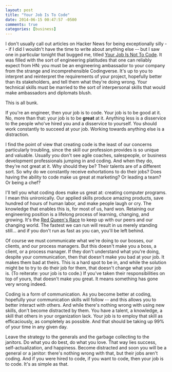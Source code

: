 ```yaml
---
layout: post
title: "Your Job Is To Code"
date: 2014-06-15 00:47:57 -0500
comments: true
categories: [business]
---
```

I don't usually call out articles on Hacker News for being exceptionally silly -- if I did I wouldn't have the time to write about anything else -- but I saw one in particular tonight that bugged me, titled [Your Job Is Not To Code](http://www.andresosinski.com/you-job-is-not-to-code.html). It was filled with the sort of engineering platitudes that one can reliably expect from HN: you must be an engineering ambassador to your company from the strange and incomprehensible Codingverse. It's up to you to interpret and reinterpret the requirements of your project, hopefully better than its stakeholders, and tell them what they're doing wrong. Your technical skills must be married to the sort of interpersonal skills that would make ambassadors and diplomats blush.

This is all bunk.

If you're an engineer, then your job is to code. Your job is to be good at it. No, more than that: your job is to be **great** at it. Anything less is a disservice to the people who've hired you and a disservice to yourself. You should work constantly to succeed at your job. Working towards anything else is a distraction.

<!-- more -->

I find the point of view that creating code is the least of our concerns particularly troubling, since the skill our profession provides is so unique and valuable. Usually you don't see agile coaches, salespeople, or business development professionals jumping in and coding. And when they do, they're not great at it. Why should they be? Their talents are of a different sort. So why do we constantly receive exhortations to do their jobs? Does having the ability to code make us great at marketing? Or leading a team? Or being a chef?

I'll tell you what coding does make us great at: creating computer programs. I mean this unironically. Our applied skills produce amazing products, save hundred of hours of human labor, and make people laugh or cry. The knowledge that enables this is, for most of us, hard won. Retaining our engineering position is a lifelong process of learning, changing, and growing. It's the [Red Queen's Race](http://en.wikipedia.org/wiki/Red_Queen's_race) to keep up with our peers and our changing world. The fastest we can run will result in us merely standing still... and if you don't run as fast as you can, you'll be left behind.

Of course we must communicate what we're doing to our bosses, our clients, and our process managers. But this doesn't make you a boss, a client, or a process manager. If they don't understand what you're doing, despite your communication, then that doesn't make you bad at your job. It makes them bad at theirs. This is a hard spot to be in, and while the solution might be to try to do their job for them, that doesn't change what your job is. (To reiterate: your job is to code.) If you've taken their responsibilities on top of yours, that doesn't make you great. It means something has gone very wrong indeed.

Coding is a form of communication. As you become better at coding, hopefully your communication skills will follow -- and this allows you to better interact with others. And while there's nothing wrong with using new skills, don't become distracted by them. You have a talent, a knowledge, a skill that others in your organization lack. Your job is to employ that skill as efficaciously, as completely as possible. And that should be taking up 99% of your time in any given day.

Leave the strategy to the generals and the garbage collecting to the janitors. Do what you do best, do what you love. That way lies success, self-actualization, and happiness. Become distracted and soon you will be a general or a janitor: there's nothing wrong with that, but their jobs aren't coding. And if you were hired to code, if you want to code, then your job is to code. It's as simple as that.
